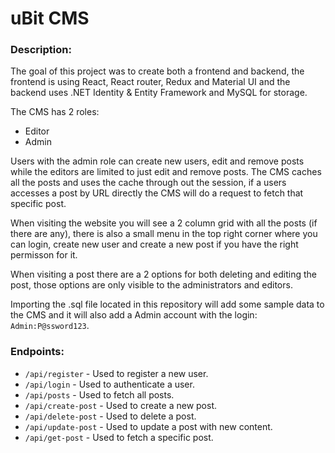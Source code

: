 # uBit CMS

### Description:
The goal of this project was to create both a frontend and backend, the frontend is using React, React router, Redux and Material UI and the backend uses .NET Identity & Entity Framework and MySQL for storage.

The CMS has 2 roles:
* Editor
* Admin

Users with the admin role can create new users, edit and remove posts while the editors are limited to just edit and remove posts. The CMS caches all the posts and uses the cache through out the session, if a users accesses a post by URL directly the CMS will do a request to fetch that specific post.

When visiting the website you will see a 2 column grid with all the posts (if there are any), there is also a small menu in the top right corner where you can login, create new user and create a new post if you have the right permisson for it.

When visiting a post there are a 2 options for both deleting and editing the post, those options are only visible to the administrators and editors.

Importing the .sql file located in this repository will add some sample data to the CMS and it will also add a Admin account with the login: ``Admin:P@ssword123``.

### Endpoints:

* ``/api/register`` - Used to register a new user.
* ``/api/login`` - Used to authenticate a user.
* ``/api/posts`` - Used to fetch all posts.
* ``/api/create-post`` - Used to create a new post.
* ``/api/delete-post`` - Used to delete a post.
* ``/api/update-post`` - Used to update a post with new content.
* ``/api/get-post`` - Used to fetch a specific post.